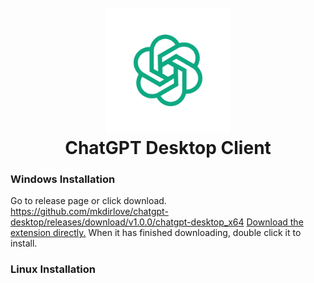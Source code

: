 <h1 align="center">
  <br>
  <a href="https://github.com/mkdirlove/chatgpt-desktop"><img src="https://github.com/mkdirlove/chatgpt-desktop/blob/main/icon.png" height="200px" width="200px" alt="chatgpt-desktop"></a>
  <br>
  ChatGPT Desktop Client
  <br>
</h1>

### Windows Installation
Go to release page or click download.
https://github.com/mkdirlove/chatgpt-desktop/releases/download/v1.0.0/chatgpt-desktop_x64
[Download the extension directly.](https://s3.amazonaws.com/markdown-here/markdown-here.safariextz) When it has finished downloading, double click it to install.


### Linux Installation
